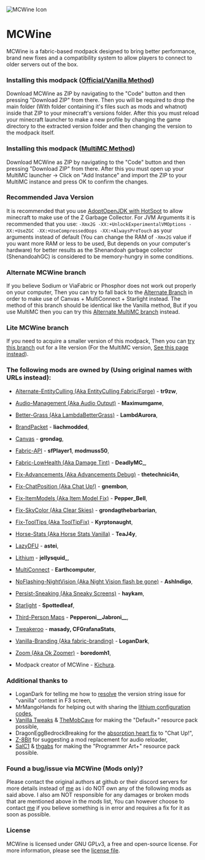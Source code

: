 
![MCWine Icon](https://i.imgur.com/sykJqfG.png)
# MCWine
MCWine is a fabric-based modpack designed to bring better performance, brand new fixes and a compatibility system to allow players to connect to older servers out of the box.

### Installing this modpack ([Official/Vanilla Method](https://github.com/Kichura/MCWine/tree/Standard))

Download MCWine as ZIP by navigating to the "Code" button and then pressing "Download ZIP" from there. Then you will be required to drop the main folder (With folder containing it's files such as mods and whatnot) inside that ZIP to your minecraft's versions folder. After this you must reload your minecraft launcher to make a new profile by changing the game directory to the extracted version folder and then changing the version to the modpack itself.

### Installing this modpack ([MultiMC Method](https://github.com/Kichura/MCWine/tree/MultiMC-Standard))

Download MCWine as ZIP by navigating to the "Code" button and then pressing "Download ZIP" from there. After this you must open up your MultiMC launcher -> Click on "Add Instance" and import the ZIP to your MultiMC instance and press OK to confirm the changes.

### Recommended Java Version

It is recommended that you use [AdoptOpenJDK with HotSpot](https://adoptopenjdk.net/?variant=openjdk16&jvmVariant=hotspot) to allow minecraft to make use of the Z Garbage Collector. For JVM Arguments it is recommended that you use: ```-Xmx2G -XX:+UnlockExperimentalVMOptions -XX:+UseZGC -XX:+UseCompressedOops -XX:+AlwaysPreTouch``` as your arguments instead of default (You can change the RAM of ```-Xmx2G``` value if you want more RAM or less to be used, But depends on your computer's hardware) for better results as the Shenandoah garbage collector (ShenandoahGC) is considered to be memory-hungry in some conditions.

### Alternate MCWine branch

If you believe Sodium or ViaFabric or Phosphor does not work out properly on your computer, Then you can try to fall back to the [Alternate Branch](https://github.com/Kichura/MCWine/tree/Alternate) in order to make use of Canvas + MultiConnect + Starlight instead. The method of this branch should be identical like the Vanilla method, But if you use MultiMC then you can try this [Alternate MultiMC branch](https://github.com/Kichura/MCWine/tree/MultiMC-Alternate) instead.

### Lite MCWine branch

If you need to acquire a smaller version of this modpack, Then you can [try this branch](https://github.com/Kichura/MCWine/tree/Lite) out for a lite version (For the MultiMC version, [See this page instead](https://github.com/Kichura/MCWine/tree/MultiMC-Lite)).

### The following mods are owned by (Using original names with URLs instead):

- [Alternate-EntityCulling (Aka EntityCulling Fabric/Forge)](https://www.curseforge.com/minecraft/mc-mods/entityculling) - **tr9zw**,
- [Audio-Management (Aka Audio Output)](https://www.curseforge.com/minecraft/mc-mods/audio-output) - **Maximumgame**,
- [Better-Grass (Aka LambdaBetterGrass)](https://modrinth.com/mod/lambdabettergrass) - **LambdAurora**,
- [BrandPacket](https://www.curseforge.com/minecraft/mc-mods/brandpacket) - **liachmodded**,
- [Canvas](https://github.com/grondag/canvas) - **grondag**, 
- [Fabric-API](https://modrinth.com/mod/fabric-api) - **sfPlayer1**, **modmuss50**,
- [Fabric-LowHealth (Aka Damage Tint)](https://www.curseforge.com/minecraft/mc-mods/damage-tint) - **DeadlyMC_**,
- [Fix-Advancements (Aka Advancements Debug)](https://www.curseforge.com/minecraft/mc-mods/advancements-debug) - **thetechnici4n**,
- [Fix-ChatPosition (Aka Chat Up!)](https://www.curseforge.com/minecraft/mc-mods/chat-up) - **gnembon**,
- [Fix-ItemModels (Aka Item Model Fix)](https://www.curseforge.com/minecraft/mc-mods/item-model-fix) - **Pepper_Bell**,
- [Fix-SkyColor (Aka Clear Skies)](https://www.curseforge.com/minecraft/mc-mods/clear-skies) - **grondagthebarbarian**,
- [Fix-ToolTips (Aka ToolTipFix)](https://www.curseforge.com/minecraft/mc-mods/tooltipfix) - **Kyrptonaught**,
- [Horse-Stats (Aka Horse Stats Vanilla)](https://www.curseforge.com/minecraft/mc-mods/horsestatsvanilla) - **TeaJ4y**,
- [LazyDFU](https://modrinth.com/mod/lazydfu) - **astei**,
- [Lithium](https://modrinth.com/mod/lithium) - **jellysquid_**,
- [MultiConnect](https://github.com/Earthcomputer/multiconnect) - **Earthcomputer**,
- [NoFlashing-NightVision (Aka Night Vision flash be gone)](https://www.curseforge.com/minecraft/mc-mods/night-vision-flash-be-gone) - **AshIndigo**,
- [Persist-Sneaking (Aka Sneaky Screens)](https://www.curseforge.com/minecraft/mc-mods/sneaky-screens) - **haykam**,
- [Starlight](https://github.com/Spottedleaf/Starlight) - **Spottedleaf**,
- [Third-Person Maps](https://www.curseforge.com/minecraft/mc-mods/third-person-maps) - **Pepperoni__Jabroni__**,
- [Tweakeroo](https://masa.dy.fi/mcmods/client_mods/?mcver=1.16.4&mod=tweakeroo) - **masady, CFGrafanaStats**,
- [Vanilla-Branding (Aka fabric-branding)](https://github.com/LoganDark/fabric-branding) - **LoganDark**,
- [Zoom (Aka Ok Zoomer)](https://modrinth.com/mod/ok-zoomer) - **boredomh1**,

- Modpack creator of MCWine - [Kichura](https://github.com/Kichura/MCWine).

### Additional thanks to

- LoganDark for telling me how to [resolve](https://github.com/LoganDark/fabric-branding/issues/1) the version string issue for "vanilla" context in F3 screen,  
- MrMangoHands for helping out with sharing the [lithium configuration codes](https://github.com/jellysquid3/lithium-fabric/blob/1.16.x/dev/src/main/java/me/jellysquid/mods/lithium/common/config/LithiumConfig.java),
- [Vanilla Tweaks](https://vanillatweaks.net/picker/resource-packs) & [TheMobCave](https://www.youtube.com/watch?v=9PYpUCo8TKQ) for making the "Default+" resource pack possible,
- DragonEggBedrockBreaking for the [absorption heart fix](https://github.com/DragonEggBedrockBreaking/chat-up) to "Chat Up!",
- [Z-8Bit](https://github.com/Z-8Bit) for suggesting a mod replacement for audio reloader,
- [SalC1](https://salc1.com) & [thgabs](https://www.curseforge.com/minecraft/texture-packs/programmer-art-fix) for making the "Programmer Art+" resource pack possible.

### Found a bug/issue via MCWine (Mods only)?

Please contact the original authors at github or their discord servers for more details instead of [me](https://github.com/Kichura) as i do NOT own any of the following mods as said above. I also am NOT responsible for any damages or broken mods that are mentioned above in the mods list, You can however choose to contact [me](https://github.com/Kichura) if you believe something is in error and requires a fix for it as soon as possible.

### License

MCWine is licensed under GNU GPLv3, a free and open-source license. For more information, please see the [license file](https://github.com/Kichura/MCWine/blob/Alternate/LICENSE).
